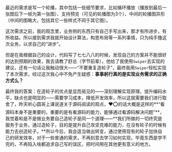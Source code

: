 最近的需求是写一个轮播，其中包括一些细节要求，比如循环播放（播放到最后一张图后下一帧为第一张图）、支持预览（可见的轮播图为3个）、中间的轮播图异形（中间的图略大，包括其它一些样式不同于其它图）。

这次需求之前，我的观念里，业务侧的东西只有自己手写出来，那才有所进步，有所收益。所以接到需求我就开始设计算法，构思布局等一系列事情，只为纯手撸这次业务，以求自己的“进步”。

但是在我根据自己的设计，代码写了七七八八的时候，发现自己的方案并不能很好的达到预期的效果，我去请教了舒总（字节前辈），他给了我使用`Swiper`去实现的建议，还有一句话让我触动很大——“不要重复造轮子”，最终我用`Swiper`轻松实现了本次需求，经过这次我心中不免产生疑惑：**事事躬行真的是实现业务需求的正确方式么？**

最终我的答案：在造轮子的优点是显而易见的——深刻理解实现原理，提升编码水平，缺点也是明显的——需要学习成本，降低开发效率，所以这就需要我们进行取舍了，昨天听心圆哥上课说道关于源码阅读的观点，❤️⭕️的话大概是这样的**“看源码本身不是重要的，重要的是有看源码的能力，能够通过看源码解决问题”**，我觉着和是不是做业务要自己造轮子是同一个道理——**我们所做的一切终究是服务于业务，通过造轮子，目的是提升自己攻坚克难的能力，在没有轮子的时候有能力去创造轮子。**所以今后，我会适当做出转变，通过使用现有的轮子加快自己的研发效率，对于一些普通的需求，不再刻意去学习如何实现，毕竟东西是学不完的，不再陷入啥都追求自己写的误区，把时间用在其他更有意义的地方。

